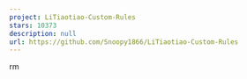 ```yaml
---
project: LiTiaotiao-Custom-Rules
stars: 10373
description: null
url: https://github.com/Snoopy1866/LiTiaotiao-Custom-Rules
---
```


rm
